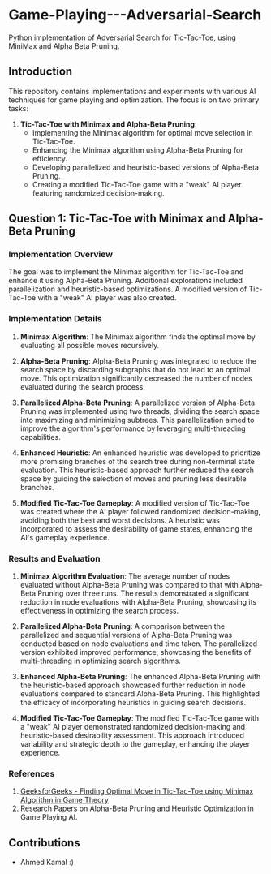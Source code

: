 # Game-Playing---Adversarial-Search
Python implementation of Adversarial Search for Tic-Tac-Toe, using MiniMax and Alpha Beta Pruning.

## Introduction

This repository contains implementations and experiments with various AI techniques for game playing and optimization. The focus is on two primary tasks:

1. **Tic-Tac-Toe with Minimax and Alpha-Beta Pruning**:
   - Implementing the Minimax algorithm for optimal move selection in Tic-Tac-Toe.
   - Enhancing the Minimax algorithm using Alpha-Beta Pruning for efficiency.
   - Developing parallelized and heuristic-based versions of Alpha-Beta Pruning.
   - Creating a modified Tic-Tac-Toe game with a "weak" AI player featuring randomized decision-making.

## Question 1: Tic-Tac-Toe with Minimax and Alpha-Beta Pruning

### Implementation Overview

The goal was to implement the Minimax algorithm for Tic-Tac-Toe and enhance it using Alpha-Beta Pruning. Additional explorations included parallelization and heuristic-based optimizations. A modified version of Tic-Tac-Toe with a "weak" AI player was also created.

### Implementation Details

1. **Minimax Algorithm**: The Minimax algorithm finds the optimal move by evaluating all possible moves recursively.

2. **Alpha-Beta Pruning**: Alpha-Beta Pruning was integrated to reduce the search space by discarding subgraphs that do not lead to an optimal move. This optimization significantly decreased the number of nodes evaluated during the search process.

3. **Parallelized Alpha-Beta Pruning**: A parallelized version of Alpha-Beta Pruning was implemented using two threads, dividing the search space into maximizing and minimizing subtrees. This parallelization aimed to improve the algorithm's performance by leveraging multi-threading capabilities.

4. **Enhanced Heuristic**: An enhanced heuristic was developed to prioritize more promising branches of the search tree during non-terminal state evaluation. This heuristic-based approach further reduced the search space by guiding the selection of moves and pruning less desirable branches.

5. **Modified Tic-Tac-Toe Gameplay**: A modified version of Tic-Tac-Toe was created where the AI player followed randomized decision-making, avoiding both the best and worst decisions. A heuristic was incorporated to assess the desirability of game states, enhancing the AI's gameplay experience.

### Results and Evaluation

1. **Minimax Algorithm Evaluation**: The average number of nodes evaluated without Alpha-Beta Pruning was compared to that with Alpha-Beta Pruning over three runs. The results demonstrated a significant reduction in node evaluations with Alpha-Beta Pruning, showcasing its effectiveness in optimizing the search process.
   
2. **Parallelized Alpha-Beta Pruning**: A comparison between the parallelized and sequential versions of Alpha-Beta Pruning was conducted based on node evaluations and time taken. The parallelized version exhibited improved performance, showcasing the benefits of multi-threading in optimizing search algorithms.
   
3. **Enhanced Alpha-Beta Pruning**: The enhanced Alpha-Beta Pruning with the heuristic-based approach showcased further reduction in node evaluations compared to standard Alpha-Beta Pruning. This highlighted the efficacy of incorporating heuristics in guiding search decisions.
   
4. **Modified Tic-Tac-Toe Gameplay**: The modified Tic-Tac-Toe game with a "weak" AI player demonstrated randomized decision-making and heuristic-based desirability assessment. This approach introduced variability and strategic depth to the gameplay, enhancing the player experience.

### References

1. [GeeksforGeeks - Finding Optimal Move in Tic-Tac-Toe using Minimax Algorithm in Game Theory](https://www.geeksforgeeks.org/finding-optimal-move-in-tic-tac-toe-using-minimax-algorithm-in-game-theory/)
2. Research Papers on Alpha-Beta Pruning and Heuristic Optimization in Game Playing AI.

## Contributions

- Ahmed Kamal :)
